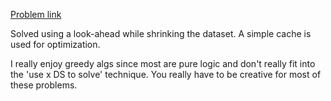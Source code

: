 [Problem link](https://leetcode.com/problems/gas-station/)

Solved using a look-ahead while shrinking the dataset. A simple cache is used for optimization.

I really enjoy greedy algs since most are pure logic and don't really fit into the 'use x DS to solve' technique.
You really have to be creative for most of these problems.
